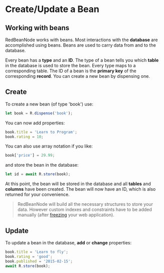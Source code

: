 # Create/Update a Bean

## Working with beans

RedBeanNode works with beans. Most interactions with the **database** are accomplished using beans. Beans are used to carry data from and to the database.

Every bean has a **type** and an **ID**. The type of a bean tells you which **table** in the database is used to store the bean. Every type maps to a corresponding table. The ID of a bean is the **primary key** of the corresponding **record**.
You can create a new bean by dispensing one.


## Create

To create a new bean (of type 'book') use:

```javascript
let book = R.dispense('book');
```

You can now add properties:
```javascript
book.title = 'Learn to Program';
book.rating = 10;
```

You can also use array notation if you like:
```javascript
book['price'] = 29.99;
```

and store the bean in the database:
```javascript
let id = await R.store(book);
```

At this point, the bean will be stored in the database and all **tables** and **columns** have been created.
The bean will now have an ID, which is also returned for your convenience.

> RedBeanNode will build all the necessary structures to store your data. However custom indexes and constraints have to be added manually (after [freezing](Fluid-And-Frozen.md) your web application).


## Update
To update a bean in the database, **add** or **change** properties:

```javascript
book.title = 'Learn to fly';
book.rating = 'good';
book.published = '2015-02-15';
await R.store(book);
```




